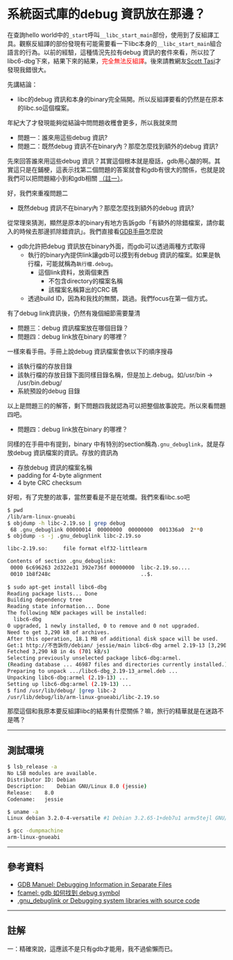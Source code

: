 # 系統函式庫的debug 資訊放在那邊？


在查詢hello world中的`_start`呼叫`__libc_start_main`部份，使用到了反組譯工具。觀察反組譯的部份發現有可能需要看一下libc本身的`__libc_start_main`組合語言的行為。以前的經驗，這種情況先拉有debug 資訊的套件來看，所以拉了libc6-dbg下來，結果下來的結果，<font color="red">完全無法反組譯</font>。後來請教網友[Scott Tasi](http://scottt.tw/)才發現我錯很大。

先講結論：

* libc的debug 資訊和本身的binary完全隔開。所以反組譯要看的仍然是在原本的libc.so這個檔案。

年紀大了才發現能夠從結論中問問題收穫會更多，所以我就來問

* 問題一：誰來用這些debug 資訊?
* 問題二：既然debug 資訊不在binary內？那麼怎麼找到額外的debug 資訊?

先來回答誰來用這些debug 資訊？其實這個根本就是廢話，gdb用心酸的啊。其實這只是在鋪梗，這表示找第二個問題的答案就會和gdb有很大的關係，也就是說我們可以把問題縮小到和gdb相關 [（註一）](#rk1)。

好，我們來重複問題二

* 既然debug 資訊不在binary內？那麼怎麼找到額外的debug 資訊?

從常理來猜測，顯然是原本的binary有地方告訴gdb「有額外的除錯檔案，請你載入的時候去那邊抓除錯資訊」。我們直接看[GDB手冊](https://sourceware.org/gdb/onlinedocs/gdb/Separate-Debug-Files.html)怎麼說

* gdb允許把debug 資訊放在binary外面，而gdb可以透過兩種方式取得
	* 執行的binary內提供link讓gdb可以摸到有debug 資訊的檔案。如果是執行檔，可能就稱為`執行檔.debug`。
		* 這個link資料，放兩個東西
			* 不包含directory的檔案名稱
			* 該檔案名稱算出的CRC 碼
  * 透過build ID，因為和我找的無關，跳過。我們focus在第一個方式。

有了debug link資訊後，仍然有幾個細節需要釐清

* 問題三：debug 資訊檔案放在哪個目錄？
* 問題四：debug link放在binary 的哪裡？

一樣來看手冊。手冊上說debug 資訊檔案會依以下的順序搜尋

* 該執行檔的存放目錄
* 該執行檔的存放目錄下面同樣目錄名稱，但是加上.debug。如/usr/bin -> /usr/bin.debug/
* 系統預設的debug 目錄

以上是問題三的的解答，剩下問題四我就認為可以把整個故事說完。所以來看問題四吧。

* 問題四：debug link放在binary 的哪裡？

同樣的在手冊中有提到，binary 中有特別的section稱為`.gnu_debuglink`，就是存放debug 資訊檔案的資訊。存放的資訊為

* 存放debug 資訊的檔案名稱
* padding for 4-byte alignment
* 4 byte CRC checksum

好啦，有了完整的故事，當然要看是不是在唬爛。我們來看libc.so吧

```sh
$ pwd
/lib/arm-linux-gnueabi
$ objdump -h libc-2.19.so | grep debug
 68 .gnu_debuglink 00000014  00000000  00000000  001336a0  2**0
$ objdump -s -j .gnu_debuglink libc-2.19.so 

libc-2.19.so:     file format elf32-littlearm

Contents of section .gnu_debuglink:
 0000 6c696263 2d322e31 392e736f 00000000  libc-2.19.so....
 0010 1b8f248c                             ..$. 
 
$ sudo apt-get install libc6-dbg
Reading package lists... Done
Building dependency tree       
Reading state information... Done
The following NEW packages will be installed:
  libc6-dbg
0 upgraded, 1 newly installed, 0 to remove and 0 not upgraded.
Need to get 3,290 kB of archives.
After this operation, 18.1 MB of additional disk space will be used.
Get:1 http://不告訴你/debian/ jessie/main libc6-dbg armel 2.19-13 [3,290 kB]
Fetched 3,290 kB in 4s (701 kB/s)      
Selecting previously unselected package libc6-dbg:armel.
(Reading database ... 46987 files and directories currently installed.)
Preparing to unpack .../libc6-dbg_2.19-13_armel.deb ...
Unpacking libc6-dbg:armel (2.19-13) ...
Setting up libc6-dbg:armel (2.19-13) ...
$ find /usr/lib/debug/ |grep libc-2
/usr/lib/debug/lib/arm-linux-gnueabi/libc-2.19.so
```

那麼這個和我原本要反組譯libc的結果有什麼關係？嘛，旅行的精華就是在迷路不是嗎？

---
## 測試環境

```sh
$ lsb_release -a
No LSB modules are available.
Distributor ID:	Debian
Description:	Debian GNU/Linux 8.0 (jessie)
Release:	8.0
Codename:	jessie

$ uname -a
Linux debian 3.2.0-4-versatile #1 Debian 3.2.65-1+deb7u1 armv5tejl GNU/Linux

$ gcc -dumpmachine
arm-linux-gnueabi
```

---
## 參考資料

* [GDB Manuel: Debugging Information in Separate Files](https://sourceware.org/gdb/onlinedocs/gdb/Separate-Debug-Files.html)
* [fcamel: gdb 如何找到 debug symbol](http://fcamel-life.blogspot.tw/2012/01/gdb-debug-symbol.html)
* [.gnu_debuglink or Debugging system libraries with source code](https://blogs.oracle.com/dbx/entry/gnu_debuglink_or_debugging_system)

---
## 註解
<a name="rk1"></a>
一：精確來說，這應該不是只有gdb才能用，我不過偷懶而已。
